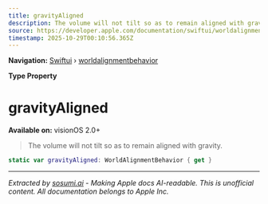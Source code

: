 ```yaml
---
title: gravityAligned
description: The volume will not tilt so as to remain aligned with gravity.
source: https://developer.apple.com/documentation/swiftui/worldalignmentbehavior/gravityaligned
timestamp: 2025-10-29T00:10:56.365Z
---
```


**Navigation:** [Swiftui](/documentation/swiftui) › [worldalignmentbehavior](/documentation/swiftui/worldalignmentbehavior)

**Type Property**

# gravityAligned

**Available on:** visionOS 2.0+

> The volume will not tilt so as to remain aligned with gravity.

```swift
static var gravityAligned: WorldAlignmentBehavior { get }
```

---

*Extracted by [sosumi.ai](https://sosumi.ai) - Making Apple docs AI-readable.*
*This is unofficial content. All documentation belongs to Apple Inc.*
